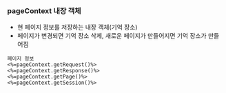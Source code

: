 ### pageContext 내장 객체
- 현 페이지 정보를 저장하는 내장 객체(기억 장소)
- 페이지가 변경되면 기억 장소 삭제, 새로운 페이지가 만들어지면 기억 장소가 만들어짐
```
페이지 정보
<%=pageContext.getRequest()%>
<%=pageContext.getResponse()%>
<%=pageContext.getPage()%>
<%=pageContext.getSession()%>
```